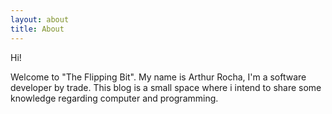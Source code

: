 ```yaml
---
layout: about
title: About
---
```


Hi!

Welcome to "The Flipping Bit". My name is Arthur Rocha, I'm a software developer by trade.
This blog is a small space where i intend to share some knowledge regarding computer and programming.
